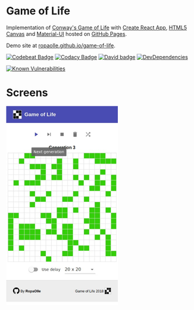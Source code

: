 Game of Life
========================================
Implementation of [Conway's Game of Life](https://en.wikipedia.org/wiki/Conway%27s_Game_of_Life) with [Create React App](https://github.com/facebook/create-react-app), [HTML5 Canvas](https://developer.mozilla.org/en-US/docs/Web/API/Canvas_API) and [Material-UI](https://material-ui-next.com/) hosted on [GitHub Pages](https://pages.github.com/).

Demo site at [ropaolle.github.io/game-of-life](https://ropaolle.github.io/game-of-life/).

[![Codebeat Badge](https://codebeat.co/badges/3f625aac-2701-41b1-954b-a83baf42ab2e)](https://codebeat.co/projects/github-com-ropaolle-game-of-life-master) 
[![Codacy Badge](https://api.codacy.com/project/badge/Grade/c589a35dd9af482ebf790b20592a6115)](https://www.codacy.com/app/ropaolle/game-of-life?utm_source=github.com&amp;utm_medium=referral&amp;utm_content=ropaolle/game-of-life&amp;utm_campaign=Badge_Grade)
[![David badge](https://david-dm.org/ropaolle/game-of-life.svg)](https://david-dm.org/ropaolle/game-of-life)
[![DevDependencies](https://img.shields.io/david/dev/ropaolle/game-of-life.svg)](https://david-dm.org/ropaolle/game-of-life#info=devDependencies&view=list)

[![Known Vulnerabilities](https://snyk.io/test/github/ropaolle/game-of-life/badge.svg)](https://snyk.io/test/github/ropaolle/game-of-life) 

<!--
[![](https://img.shields.io/badge/material--ui-Beta--34-orange.svg)]()
[![License](https://img.shields.io/badge/licence-MIT-blue.svg)](./LICENSE)
[![Coverage Status](https://coveralls.io/repos/github/ropaolle/game-of-life/badge.svg?branch=master)](https://coveralls.io/github/ropaolle/game-of-life?branch=master) 
-->

# Screens

<img src="src/screen.png" width="300">
